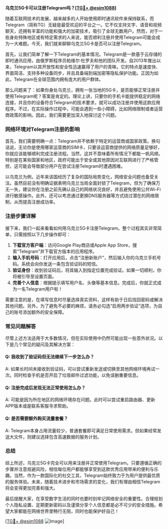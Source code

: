 **乌克兰5G卡可以注册Telegram吗？[[TG💪+ @esim1088](https://t.me/s/esim1088)]**

随着互联网技术的发展，越来越多的人开始使用即时通讯软件来保持联系，而Telegram（简称TG）无疑是最受欢迎的平台之一。它不仅支持文字、语音和视频聊天，还拥有丰富的功能和强大的加密技术，吸引了全球无数用户。然而，对于一些身处特殊地区或有特定需求的人来说，能否顺利注册并使用Telegram可能会成为一大难题。今天，我们就来聊聊乌克兰5G卡是否可以注册Telegram。

首先，让我们简单了解一下Telegram的基本情况。Telegram是一款基于云存储的即时通讯应用，由俄罗斯程序员帕维尔·杜罗夫和他的团队开发。自2013年推出以来，Telegram以其开放性和安全性迅速赢得了用户的青睐。它的特点是速度快、界面简洁、支持多种设备同步，并且具备端到端加密等隐私保护功能。正因为如此，Telegram在全球范围内拥有庞大的用户群体。

那么问题来了：如果你身处乌克兰，拥有一张当地的5G卡，是否能够正常注册并使用Telegram呢？答案是肯定的。理论上讲，只要你的手机卡能提供稳定的网络连接，并且你的设备符合Telegram的技术要求，就可以成功注册并使用这款应用程序。不过，在实际操作过程中，可能会遇到一些小障碍，比如网络限制或者运营商政策的影响。因此，我们需要更加深入地探讨这个问题。

### 网络环境对Telegram注册的影响

首先，我们需要明确一点：Telegram并不依赖于特定的运营商或国家政策。换句话说，无论你是使用哪家运营商的SIM卡，只要该运营商提供的网络质量足够好，你就应该能够顺利完成注册流程。当然，这并不意味着所有情况下都能一帆风顺。特别是在某些国家和地区，政府可能出于安全或其他原因对互联网进行了严格管控，这可能会导致部分用户在尝试注册Telegram时遭遇困难。

以乌克兰为例，近年来该国经历了复杂的国际局势变化，网络安全问题也备受关注。虽然目前没有明确证据表明乌克兰当局全面封锁了Telegram，但为了确保万无一失，建议你在注册之前先确认自己的网络状况良好，并且避免使用公共Wi-Fi进行敏感操作。此外，还可以考虑通过更换DNS服务器等方式绕过潜在的网络限制，从而提高注册成功率。

### 注册步骤详解

接下来，我们一起来看看如何用乌克兰5G卡注册Telegram。整个过程其实非常简单，只需按照以下几步操作即可：

1. **下载官方客户端**：访问Google Play商店或Apple App Store，搜索“Telegram”并下载官方版本的应用程序。
2. **输入手机号码**：打开应用后，点击“注册新账户”，然后输入你的乌克兰手机号码。系统会向你发送一条包含验证码的短信。
3. **验证身份**：收到验证码后，将其输入到指定位置完成验证。如果一切顺利，你将被引导至设置页面。
4. **完善个人信息**：根据提示填写用户名、头像等基本信息。完成后，你就正式成为一名Telegram用户啦！

需要注意的是，在填写信息时尽量选择真实资料，这样有助于日后找回密码或解决其他问题。另外，为了避免不必要的麻烦，请务必勾选“启用两步验证”选项，为自己的账号添加额外的安全保障。

### 常见问题解答

尽管上述方法适用于大多数情况，但在实际使用中仍然可能出现一些意外状况。以下是几个常见的疑问及其解决方案：

#### Q: 我收到了验证码但无法继续下一步怎么办？
A: 如果长时间未接收到验证码，可以尝试重新发送或切换至其他网络环境再试一次。同时检查手机是否开启了垃圾邮件过滤功能，以免误删重要信息。

#### Q: 注册完成后发现无法正常使用怎么办？
A: 可能是因为所在地区的网络环境存在问题。此时可以尝试重启路由器、更新APP版本或是联系客服寻求帮助。

#### Q: 是否需要额外购买流量套餐？
A: Telegram本身占用流量较少，普通套餐即可满足日常使用需求。但如果经常发送大文件，则建议选择包含高速数据的服务计划。

### 总结

综上所述，乌克兰5G卡完全可以用来注册并正常使用Telegram。只要遵循正确的步骤并注意规避风险，相信每位用户都能够享受到这款优秀应用带来的便利与乐趣。当然，作为一款国际化的社交工具，Telegram始终致力于为用户提供最优质的服务体验。未来，随着技术进步和市场需求的变化，我们有理由相信Telegram将会变得更加完善和强大。

最后提醒大家，在享受数字生活的同时也要时刻牢记网络安全的重要性。合理规划个人隐私设置、定期更新密码以及谨慎分享个人信息都是必不可少的安全措施。希望大家都能在网络世界里畅行无阻，同时也能保护好自己！

[[TG💪+ @esim1088](https://t.me/s/esim1088) ![Image](https://i.postimg.cc/4NQfJmqS/Snipaste-2025-05-13-00-14-12.png)]